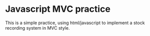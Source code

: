 Javascript MVC practice
=======================

This is a simple practice, using html/javascript to implement a stock recording system in MVC style.
